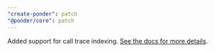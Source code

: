 ```yaml
---
"create-ponder": patch
"@ponder/core": patch
---
```


Added support for call trace indexing. [See the docs for more details](https://ponder.sh/docs/indexing/call-traces).
